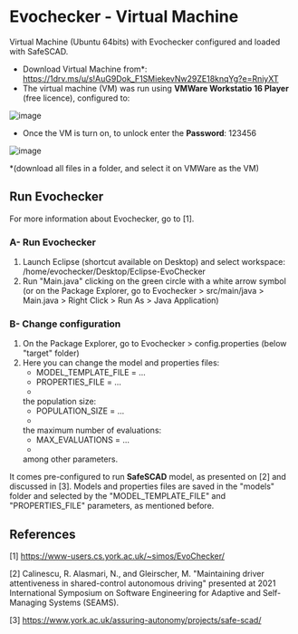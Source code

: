 # Evochecker - Virtual Machine
Virtual Machine (Ubuntu 64bits) with Evochecker configured and loaded with SafeSCAD.

- Download Virtual Machine from*: https://1drv.ms/u/s!AuG9Dok_F1SMiekevNw29ZE18knqYg?e=RniyXT
- The virtual machine (VM) was run using **VMWare Workstatio 16 Player** (free licence), configured to:

![image](https://user-images.githubusercontent.com/63869574/128170861-d50f6603-d6e2-407e-bfe9-4b5c43881dd7.png)

- Once the VM is turn on, to unlock enter the **Password**: 123456

![image](https://user-images.githubusercontent.com/63869574/128170250-eda2529f-be47-4a0f-9323-b1b7730eb53f.png)

*(download all files in a folder, and select it on VMWare as the VM)

## Run Evochecker
For more information about Evochecker, go to [1].


### A- Run Evochecker

1) Launch Eclipse (shortcut available on Desktop) and select
   workspace: /home/evochecker/Desktop/Eclipse-EvoChecker
2) Run "Main.java" clicking on the green circle with a white arrow symbol
   (or on the Package Explorer, go to Evochecker > src/main/java > Main.java > Right Click > Run As > Java Application)
   

### B- Change configuration

1) On the Package Explorer, go to Evochecker > config.properties (below "target" folder)
2) Here you can change the model and properties files: 
     - MODEL_TEMPLATE_FILE = ...
     - PROPERTIES_FILE = ...
     - 
   the population size:
     - POPULATION_SIZE = ...
     - 
   the maximum number of evaluations:
     - MAX_EVALUATIONS = ...
     - 
   among other parameters.
   
  It comes pre-configured to run **SafeSCAD** model, as presented on [2] and discussed in [3]. Models and properties files are saved in the "models" folder and selected by the "MODEL_TEMPLATE_FILE" and "PROPERTIES_FILE" parameters, as mentioned before.


## References
[1] https://www-users.cs.york.ac.uk/~simos/EvoChecker/

[2] Calinescu, R. Alasmari, N., and Gleirscher, M. "Maintaining driver attentiveness in shared-control autonomous driving" presented at 2021 International Symposium on Software Engineering for Adaptive and Self-Managing Systems (SEAMS).

[3] https://www.york.ac.uk/assuring-autonomy/projects/safe-scad/
